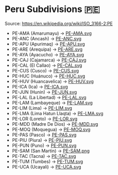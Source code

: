# Peru Subdivisions 🇵🇪

Source: https://en.wikipedia.org/wiki/ISO_3166-2:PE

* PE-AMA (Amarumayu) -> [PE-AMA.svg](https://github.com/amckenna41/iso3166-flag-icons/blob/main/iso3166-2-icons/PE/PE-AMA.svg)
* PE-ANC (Ancash) -> [PE-ANC.svg](https://github.com/amckenna41/iso3166-flag-icons/blob/main/iso3166-2-icons/PE/PE-ANC.svg)
* PE-APU (Apurimaq) -> [PE-APU.svg](https://github.com/amckenna41/iso3166-flag-icons/blob/main/iso3166-2-icons/PE/PE-APU.svg)
* PE-ARE (Arequipa) -> [PE-ARE.svg](https://github.com/amckenna41/iso3166-flag-icons/blob/main/iso3166-2-icons/PE/PE-ARE.svg)
* PE-AYA (Ayacucho) -> [PE-AYA.svg](https://github.com/amckenna41/iso3166-flag-icons/blob/main/iso3166-2-icons/PE/PE-AYA.svg)
* PE-CAJ (Cajamarca) -> [PE-CAJ.svg](https://github.com/amckenna41/iso3166-flag-icons/blob/main/iso3166-2-icons/PE/PE-CAJ.svg)
* PE-CAL (El Callao) -> [PE-CAL.svg](https://github.com/amckenna41/iso3166-flag-icons/blob/main/iso3166-2-icons/PE/PE-CAL.svg)
* PE-CUS (Cusco) -> [PE-CUS.svg](https://github.com/amckenna41/iso3166-flag-icons/blob/main/iso3166-2-icons/PE/PE-CUS.svg)
* PE-HUC (Huánuco) -> [PE-HUC.svg](https://github.com/amckenna41/iso3166-flag-icons/blob/main/iso3166-2-icons/PE/PE-HUC.svg)
* PE-HUV (Huancavelica) -> [PE-HUV.svg](https://github.com/amckenna41/iso3166-flag-icons/blob/main/iso3166-2-icons/PE/PE-HUV.svg)
* PE-ICA (Ica) -> [PE-ICA.svg](https://github.com/amckenna41/iso3166-flag-icons/blob/main/iso3166-2-icons/PE/PE-ICA.svg)
* PE-JUN (Hunin) -> [PE-JUN.svg](https://github.com/amckenna41/iso3166-flag-icons/blob/main/iso3166-2-icons/PE/PE-JUN.svg)
* PE-LAL (La Libertad) -> [PE-LAL.svg](https://github.com/amckenna41/iso3166-flag-icons/blob/main/iso3166-2-icons/PE/PE-LAL.svg)
* PE-LAM (Lambayeque) -> [PE-LAM.svg](https://github.com/amckenna41/iso3166-flag-icons/blob/main/iso3166-2-icons/PE/PE-LAM.svg)
* PE-LIM (Lima) -> [PE-LIM.svg](https://github.com/amckenna41/iso3166-flag-icons/blob/main/iso3166-2-icons/PE/PE-LIM.svg)
* PE-LMA (Lima Hatun Llaqta) -> [PE-LMA.svg](https://github.com/amckenna41/iso3166-flag-icons/blob/main/iso3166-2-icons/PE/PE-LMA.svg)
* PE-LOR (Loreto) -> [PE-LOR.svg](https://github.com/amckenna41/iso3166-flag-icons/blob/main/iso3166-2-icons/PE/PE-LOR.svg)
* PE-MDD (Madre De Dios) -> [PE-MDD.svg](https://github.com/amckenna41/iso3166-flag-icons/blob/main/iso3166-2-icons/PE/PE-MDD.svg)
* PE-MOQ (Moquegua) -> [PE-MOQ.svg](https://github.com/amckenna41/iso3166-flag-icons/blob/main/iso3166-2-icons/PE/PE-MOQ.svg)
* PE-PAS (Pasco) -> [PE-PAS.svg](https://github.com/amckenna41/iso3166-flag-icons/blob/main/iso3166-2-icons/PE/PE-PAS.svg)
* PE-PIU (Piura) -> [PE-PIU.svg](https://github.com/amckenna41/iso3166-flag-icons/blob/main/iso3166-2-icons/PE/PE-PIU.svg)
* PE-PUN (Puno) -> [PE-PUN.svg](https://github.com/amckenna41/iso3166-flag-icons/blob/main/iso3166-2-icons/PE/PE-PUN.svg)
* PE-SAM (San Martin) -> [PE-SAM.png](https://github.com/amckenna41/iso3166-flag-icons/blob/main/iso3166-2-icons/PE/PE-SAM.png)
* PE-TAC (Tacna) -> [PE-TAC.svg](https://github.com/amckenna41/iso3166-flag-icons/blob/main/iso3166-2-icons/PE/PE-TAC.svg)
* PE-TUM (Tumbes) -> [PE-TUM.svg](https://github.com/amckenna41/iso3166-flag-icons/blob/main/iso3166-2-icons/PE/PE-TUM.svg)
* PE-UCA (Ucayali) -> [PE-UCA.svg](https://github.com/amckenna41/iso3166-flag-icons/blob/main/iso3166-2-icons/PE/PE-UCA.svg)
